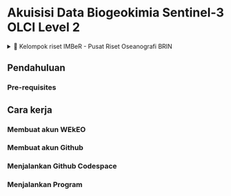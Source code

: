 # Akuisisi Data Biogeokimia Sentinel-3 OLCI Level 2

<details>
<summary>📝 Kelompok riset IMBeR - Pusat Riset Oseanografi BRIN</summary>

&nbsp;

| Nama Anggota | Nama Anggota | 
|:-------------|:-------------|
| Faisal Hamzah | A'an J. Wahyudi |
| Idha Yulia Ikhsani | Afdal |
| Lestari | Rachma Puspitasari |
| Harmesa | Hanif Budi Prayitno |
| **Edwards Taufiqurrahman** | Ita Wulandari |
| Suci Lastrini | M. T. Kaisupy |

</details>

## Pendahuluan
### Pre-requisites
## Cara kerja
### Membuat akun WEkEO
### Membuat akun Github
### Menjalankan Github Codespace
### Menjalankan Program
